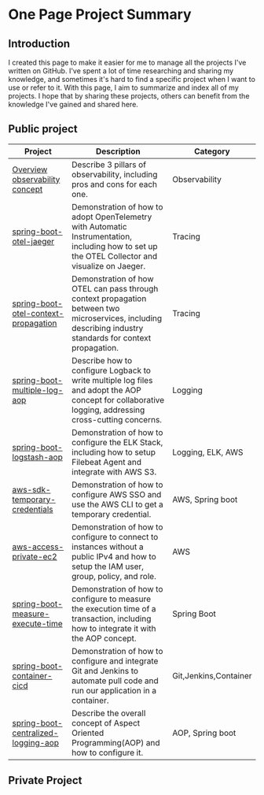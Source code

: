 # One Page Project Summary
## Introduction
I created this page to make it easier for me to manage all the projects I've written on GitHub. I've spent a lot of time researching and sharing my knowledge, and sometimes it's hard to find a specific project when I want to use or refer to it. With this page, I aim to summarize and index all of my projects. I hope that by sharing these projects, others can benefit from the knowledge I've gained and shared here.

## Public project

| Project | Description | Category |
| --- | --- | --- |
| [Overview observability concept](https://github.com/santipabWannakiri/application-observability/edit/main/README.md) | Describe 3 pillars of observability, including pros and cons for each one. | Observability |
| [spring-boot-otel-jaeger](https://github.com/santipabWannakiri/spring-boot-otel-jaeger) | Demonstration of how to adopt OpenTelemetry with Automatic Instrumentation, including how to set up the OTEL Collector and visualize on Jaeger. | Tracing |
| [spring-boot-otel-context-propagation](https://github.com/santipabWannakiri/spring-boot-otel-context-propagation) | Demonstration of how OTEL can pass through context propagation between two microservices, including describing industry standards for context propagation. | Tracing |
| [spring-boot-multiple-log-aop](https://github.com/santipabWannakiri/spring-boot-multiple-log-aop) | Describe how to configure Logback to write multiple log files and adopt the AOP concept for collaborative logging, addressing cross-cutting concerns. | Logging |
| [spring-boot-logstash-aop](https://github.com/santipabWannakiri/spring-boot-logstash-aop) | Demonstration of how to configure the ELK Stack, including how to setup Filebeat Agent and integrate with AWS S3. | Logging, ELK, AWS |
| [aws-sdk-temporary-credentials](https://github.com/santipabWannakiri/aws-sdk-temporary-credentials) | Demonstration of how to configure AWS SSO and use the AWS CLI to get a temporary credential. | AWS, Spring boot |
| [aws-access-private-ec2](https://github.com/santipabWannakiri/aws-access-private-ec2) | Demonstration of how to configure to connect to instances without a public IPv4 and how to setup the IAM user, group, policy, and role. | AWS |
| [spring-boot-measure-execute-time](https://github.com/santipabWannakiri/spring-boot-measure-execute-time) | Demonstration of how to configure to measure the execution time of a transaction, including how to integrate it with the AOP concept. | Spring Boot |
| [spring-boot-container-cicd](https://github.com/santipabWannakiri/spring-boot-container-cicd) | Demonstration of how to configure and integrate Git and Jenkins to automate pull code and run our application in a container.| Git,Jenkins,Container |
| [spring-boot-centralized-logging-aop](https://github.com/santipabWannakiri/spring-boot-centralized-logging-aop) | Describe the overall concept of Aspect Oriented Programming(AOP) and how to configure it.| AOP, Spring boot |
## Private Project
